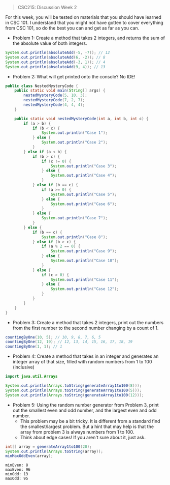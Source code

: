 <style> h1 { display: none; } </style>

> CSC215: Discussion Week 2

For this week, you will be tested on materials that you should have learned in CSC 101. I understand that you might not have gotten to cover everything from CSC 101, so do the best you can and get as far as you can.

- Problem 1: Create a method that takes 2 integers, and returns the sum of the absolute value of both integers.

```java
System.out.println(absoluteAdd(-5, -7)); // 12
System.out.println(absoluteAdd(6, -2)); // 8
System.out.println(absoluteAdd(-3, 1)); // 4
System.out.println(absoluteAdd(9, 4)); // 13
```
- Problem 2: What will get printed onto the console? No IDE!

```java
public class NestedMysteryCode {
    public static void main(String[] args) {
        nestedMysteryCode(5, 10, 3);
        nestedMysteryCode(7, 2, 7);
        nestedMysteryCode(4, 4, 4);
    }

    public static void nestedMysteryCode(int a, int b, int c) {
        if (a > b) {
            if (b < c) {
                System.out.println("Case 1");
            } else {
                System.out.println("Case 2");
            }
        } else if (a < b) {
            if (b > c) {
                if (c != 0) {
                    System.out.println("Case 3");
                } else {
                    System.out.println("Case 4");
                }
            } else if (b == c) {
                if (a >= 0) {
                    System.out.println("Case 5");
                } else {
                    System.out.println("Case 6");
                }
            } else {
                System.out.println("Case 7");
            }
        } else {
            if (b == c) {
                System.out.println("Case 8");
            } else if (b > c) {
                if (a % 2 == 0) {
                    System.out.println("Case 9");
                } else {
                    System.out.println("Case 10");
                }
            } else {
                if (c > 0) {
                    System.out.println("Case 11");
                } else {
                    System.out.println("Case 12");
                }
            }
        }
    }
}
```
- Problem 3: Create a method that takes 2 integers, print out the numbers from the first number to the second number changing by a count of 1.

```java
countingByOne(10, 5); // 10, 9, 8, 7, 6, 5
countingByOne(12, 19); // 12, 13, 14, 15, 16, 17, 18, 19
countingByOne(1, 1); // 1
```
- Problem 4: Create a method that takes in an integer and generates an integer array of that size, filled with random numbers from 1 to 100 (inclusive)

```java
import java.util.Arrays
```
```java
System.out.println(Arrays.toString(generateArray1to100(8)));
System.out.println(Arrays.toString(generateArray1to100(5)));
System.out.println(Arrays.toString(generateArray1to100(12)));
```
- Problem 5: Using the random number generator from Problem 3, print out the smallest even and odd number, and the largest even and odd number.
    - This problem may be a bit tricky. It is different from a standard find the smallest/largest problem. But a hint that may help is that the array from problem 3 is always numbers from 1 to 100.
    - Think about edge cases! If you aren't sure about it, just ask.

```java
int[] array = generateArray1to100(20);
System.out.println(Arrays.toString(array));
minMaxOddEven(array);
```
```
minEven: 8
maxEven: 96
minOdd: 13
maxOdd: 95
```